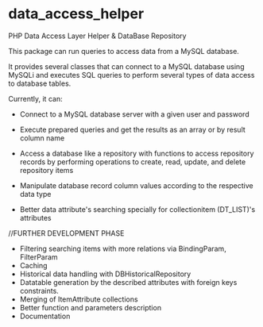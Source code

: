 # data_access_helper
PHP Data Access Layer Helper & DataBase Repository

This package can run queries to access data from a MySQL database.

It provides several classes that can connect to a MySQL database using MySQLi and executes SQL queries to perform several types of data access to database tables.

Currently, it can:

- Connect to a MySQL database server with a given user and password

- Execute prepared queries and get the results as an array or by result column name

- Access a database like a repository with functions to access repository records by performing operations to create, read, update, and delete repository items

- Manipulate database record column values according to the respective data type

- Better data attribute's searching specially for collectionitem (DT_LIST)'s attributes

//FURTHER DEVELOPMENT PHASE
- Filtering searching items with more relations via BindingParam, FilterParam
- Caching
- Historical data handling with DBHistoricalRepository
- Datatable generation by the described attributes with foreign keys constraints.
- Merging of ItemAttribute collections
- Better function and parameters description
- Documentation
